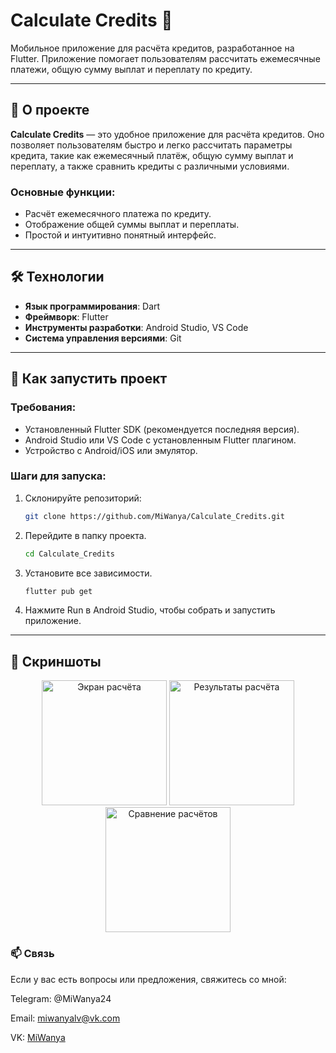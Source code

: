 # Calculate Credits 🧮

Мобильное приложение для расчёта кредитов, разработанное на Flutter. Приложение помогает пользователям рассчитать ежемесячные платежи, общую сумму выплат и переплату по кредиту.

---

## 📱 О проекте

**Calculate Credits** — это удобное приложение для расчёта кредитов. Оно позволяет пользователям быстро и легко рассчитать параметры кредита, такие как ежемесячный платёж, общую сумму выплат и переплату, а также сравнить кредиты с различными условиями.

### Основные функции:
- Расчёт ежемесячного платежа по кредиту.
- Отображение общей суммы выплат и переплаты.
- Простой и интуитивно понятный интерфейс.

---

## 🛠️ Технологии

- **Язык программирования**: Dart
- **Фреймворк**: Flutter
- **Инструменты разработки**: Android Studio, VS Code
- **Система управления версиями**: Git

---

## 🚀 Как запустить проект

### Требования:
- Установленный Flutter SDK (рекомендуется последняя версия).
- Android Studio или VS Code с установленным Flutter плагином.
- Устройство с Android/iOS или эмулятор.

### Шаги для запуска:
1. Склонируйте репозиторий:
   ```bash
   git clone https://github.com/MiWanya/Calculate_Credits.git
2. Перейдите в папку проекта.
   ```bash
   cd Calculate_Credits
3. Установите все зависимости.
   ```bash
   flutter pub get
4. Нажмите Run в Android Studio, чтобы собрать и запустить приложение.

---

## 📸 Скриншоты

<div align="center"> <img src="screenshots/screen1.png" alt="Экран расчёта" width="200"/> <img src="screenshots/screen2.png" alt="Результаты расчёта" width="200"/> <img src="screenshots/screen3.png" alt="Сравнение расчётов" width="200"/> </div>

### 📫 Связь
Если у вас есть вопросы или предложения, свяжитесь со мной:

Telegram: @MiWanya24

Email: miwanyalv@vk.com

VK: [MiWanya](https://vk.com/miwanyalv)
